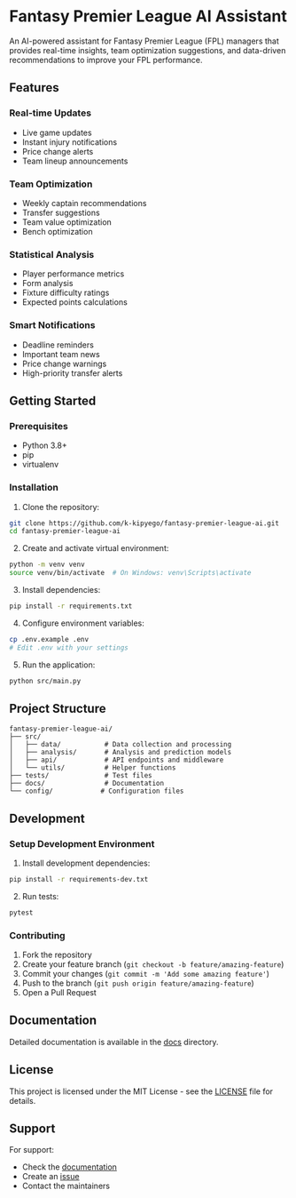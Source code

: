 # Fantasy Premier League AI Assistant

An AI-powered assistant for Fantasy Premier League (FPL) managers that provides real-time insights, team optimization suggestions, and data-driven recommendations to improve your FPL performance.

## Features

### Real-time Updates
- Live game updates
- Instant injury notifications
- Price change alerts
- Team lineup announcements

### Team Optimization
- Weekly captain recommendations
- Transfer suggestions
- Team value optimization
- Bench optimization

### Statistical Analysis
- Player performance metrics
- Form analysis
- Fixture difficulty ratings
- Expected points calculations

### Smart Notifications
- Deadline reminders
- Important team news
- Price change warnings
- High-priority transfer alerts

## Getting Started

### Prerequisites
- Python 3.8+
- pip
- virtualenv

### Installation

1. Clone the repository:
```bash
git clone https://github.com/k-kipyego/fantasy-premier-league-ai.git
cd fantasy-premier-league-ai
```

2. Create and activate virtual environment:
```bash
python -m venv venv
source venv/bin/activate  # On Windows: venv\Scripts\activate
```

3. Install dependencies:
```bash
pip install -r requirements.txt
```

4. Configure environment variables:
```bash
cp .env.example .env
# Edit .env with your settings
```

5. Run the application:
```bash
python src/main.py
```

## Project Structure
```
fantasy-premier-league-ai/
├── src/
│   ├── data/           # Data collection and processing
│   ├── analysis/       # Analysis and prediction models
│   ├── api/            # API endpoints and middleware
│   └── utils/          # Helper functions
├── tests/              # Test files
├── docs/               # Documentation
└── config/            # Configuration files
```

## Development

### Setup Development Environment
1. Install development dependencies:
```bash
pip install -r requirements-dev.txt
```

2. Run tests:
```bash
pytest
```

### Contributing
1. Fork the repository
2. Create your feature branch (`git checkout -b feature/amazing-feature`)
3. Commit your changes (`git commit -m 'Add some amazing feature'`)
4. Push to the branch (`git push origin feature/amazing-feature`)
5. Open a Pull Request

## Documentation
Detailed documentation is available in the [docs](docs/) directory.

## License
This project is licensed under the MIT License - see the [LICENSE](LICENSE) file for details.

## Support
For support:
- Check the [documentation](docs/)
- Create an [issue](https://github.com/k-kipyego/fantasy-premier-league-ai/issues)
- Contact the maintainers
